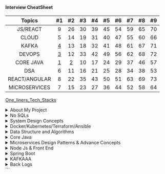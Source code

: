 #### Interview CheatSheet

|    Topics    |   #1  |    #2     |    #3   | #4  |    #5     |    #6   | #7 |    #8     |    #9  |
| :----------: | :------------: | :----: | :-----: |:----------: | :------------: | :-----: | :----: |:----: |:----: |
| JS/REACT| 9 | 26 | 30 |39 | 45 | 54 |59 | 65 | 70 |
| CLOUD| 5 | 14 | 19 |31 | 40 | 47 |55 | 60 | 66|
| KAFKA| [4]() | 13 | 18 | 32 | 41 | 48 |61 |67 | 71|
| DEVOPS| [3]() | 12 | 33 |42 | 49 | 56 |62 | 68 | 72 |
| CORE JAVA| [1]() | [2]()| 10|17 | 24 | 29 |37 | 46 | 57 | 
| DSA| 6 | 11| 16|21| 25 | 28 |34 | 38 | 53| 
| REACT/ANGULAR| 8 | 22| 35|43 | 50 | 51 |63 | 69 | 73 | 
| MICROSERVICES| 7 | 15 | 23|27 | 36 | 44 |52 | 58 |64|



[One_liners_Tech_Stacks](https://github.com/pracks224/Interview_Prep/blob/main/One_liners_Tech_Stacks.txt)

<details>
  <summary> About My Project </summary>
  
  1. [Tell me something About your recent project,architecture,tech stacks etc .](https://github.com/pracks224/Interview_Prep/blob/main/my_introductory_questions.txt)
  2. [What is EDA and how it works ? What are different approach to implement EDA?](https://github.com/pracks224/Interview_Prep/blob/main/my_introductory_questions.txt)
  3. [Tell me something about yourself?]()
  4. [What are the frontend library you have used in your project.]()
  5. [What type of deployment model you have used?]()
  6. [What type of disister management you have in your project?]()
  7. [How to secure your API]()
</details>

<details>
  <summary>No SQLs </summary>
  
  1501.  [MongoDB Vs Cassandra Vs ScyllaDB ?](https://blog.purestorage.com/purely-informational/types-of-nosql-databases/)
  1502.  [API Gateway Pattern]()
  1503.  [Marker Interface and Annotation]()
  1504.  [Memory Leak - Reasons]()
  1505.  [XML to Json libraries]()
  1506.  [Moving monolith to Microservices](https://launchdarkly.com/blog/migrating-legacy-monolithic-applications-microservices/)
  1507.  [BillPugh Singleton Implementation - Using Static helper vs DoubleCheck Singleton + Clonable exception](https://www.digitalocean.com/community/tutorials/java-singleton-design-pattern-best-practices-examples)
  1508.  [Monolithic can not be scalable, why?Tight Coupled]()
  1509.  [Differnce between HashMap,TreeMap and LinkedHashMap]()
  1510.  [Destory Singleton Using Reflcection]()
  1511.  [Serilaization and Singleton]()
  1512.  [Enum Singleton](https://www.digitalocean.com/community/tutorials/java-singleton-design-pattern-best-practices-examples)

</details>

<details>
  <summary>System Design Concepts </summary>

### Application Security

  <details>
    <summary>Set 1</summary> 
  1. [What is DDOS(denial of service ) attack and how will we prevent from this in our Applications ?]()

  </details>

1705. [Improve API Performance - Microservices](https://github.com/pracks224/Interview_Prep/blob/main/Design_API_Performance_Improvement)
1706. [Must Read Books- System design The big archive](https://github.com/pracks224/Interview_Prep/blob/main/system_design_the_big_archive.txt)
1707. [Grokking System Design Notes](https://github.com/pracks224/Interview_Prep/blob/main/grekking_in_short.txt)
1708. [Design FB Messanger]()
1709. [Design Instagram]()
1710. CDNs
1711. [System Design Content Delivery Network.](https://www.youtube.com/watch?v=8zX0rue2Hic)
1712. [System Design Distributed Cache and Caching Strategies | Cache-Aside, Write-Through, Write-Back](https://www.youtube.com/watch?v=RtOyBwBICRs)
1713. [Latency Vs ThroughPut ?](https://aws.amazon.com/compare/the-difference-between-throughput-and-latency/)
1714. [What is CAP Theorem](https://www.bmc.com/blogs/cap-theorem/)
1715. [What is Load Balancing](https://aws.amazon.com/what-is/load-balancing/)
1716. [Design Elevator](https://medium.com/geekculture/system-design-elevator-system-design-interview-question-6e8d03ce1b44)
1717. [Store trillions of Data](https://medium.com/@iBMehta/how-discord-stores-trillions-of-messages-31ed9195c3e8)

      - MongoDB upto ~100 millions
      - Cassandra is better for Billions of data uses LSM for retreiveal. Read is expensive than write
      - ScyllaDB with Rust API is good for Trillions of data

1718. [Well documented - All Concepts in one Place](https://github.com/black-shadows/System-Design)

1719. Design Data Intensive Application Book Overview.
1720. Consistency Hashing.
1721. Isolation levels.
1722. 2PL
1723. [How to make the API end point faster.](https://medium.com/design-bootcamp/how-i-optimized-an-api-endpoint-to-make-it-10x-faster-2f5fe9a84bd9)
1724. [Scalable Notification System](https://medium.com/@adityagoel123/designing-scalable-notification-system-79f83272755e)

</details>
<details>
  <summary>Docker/Kubernetes/Terraform/Ansible</summary>

A. [ANSIBLE IN DETAILS](https://github.com/pracks224/Interview_Prep/blob/main/CICD/ansible_in_details.txt)

[Blue Green Deployment Vs Rolling Deployment](https://medium.com/@navya.cloudops/devops-zero-to-hero-day-20-deployment-strategies-e6712b4801e4)

Q.1) [What is docker? Familiarize the concept of docker and containerization. Understand the difference between docker and traditional virtulization.]()

Q.2) [Docker Components: Learn about the key components of Docker, including Docker Engine, Docker Images, Docker Containers, Dockerfile, and Docker Registry.]()

Q.3) [Steps to Dockerizing an Application .]()

Q.4) [How to build a docker Image using dockerfile with example](https://github.com/pracks224/Interview_Prep/blob/main/CICD/Docker_Zero_To_Hero)

Q.5) [Docker container communication between ?](https://github.com/pracks224/Interview_Prep/blob/main/CICD/Docker_Zero_To_Hero)

Q.6) [Docker build vs Docker run](https://github.com/pracks224/Interview_Prep/blob/main/CICD/Docker_Zero_To_Hero)

Q.7) [Docker CMD Vs RUN Vs ENTRYPOINT](https://github.com/pracks224/Interview_Prep/blob/main/CICD/Docker_Zero_To_Hero)

Q.8) [Frequently used Docker Commands](https://github.com/pracks224/Interview_Prep/blob/main/CICD/Docker_Zero_To_Hero)

Q.9) [Building & deploying containers & orchestrating them with Kubernetes](https://github.com/pracks224/Interview_Prep/blob/main/CICD/Kubernetes_In_Details)

</details>

<details>
  <summary>Data Structure and Algorithms </summary> 
  
  ### String :
  
  Q.1) [Reverse a String using Recursive](DSA/src/ArrayString)
  
  Q.2) [Find GCD using Recursive](DSA/src/ArrayString)
  
  Q.3) [You are given a string A. Find the number of substrings that start and end with 'a'.](DSA/src/ArrayString)
  
  Q.3) [Return an integer denoting the minimum characters needed to be inserted in the 
     beginning to make the string a palindrome string.](DSA/src/ArrayString)
     
  Q.4) [Boring SubString -> Both the characters are consecutive, for example - "ab", "cd", "dc", "zy" 
     and length should be 2. If no boring substring possible return 1
     S = "abcd"  -> cadb -> in this no boring substring hence return 1](DSA/src/ArrayString)
     
  Q.5) [Closest Palindrome -> Return Yes if string can be converted to palindrom by changing 
     one character.](DSA/src/ArrayString)

### Array :

Q.1) Count of Pairs with sum = K

Q.2) Given an ArrayList of integers, return all the unique numbers in the ArrayList.

Q.3) Given a matrix, row index =0, return sum of that particular row.

Q.4) Given a 2D array and a column index, return sum of that particular column.

Q.5) Write a function to add two matrix of same dimension and return the resultant

Q.6) Given an array A of N integers. Count the number of elements that have at least 1 elements greater than itself.

Q.7) Given an array of size N, shift all the elements to the right by 1 and move the last element to the beginning of array

### Miscllenaous

44. Implement an algorithm to determine if a string has all unique characters. What if you
    cannot use additional data structures? (Bitwise way to understand)
45. One string permutaion of other
46. URLfy of String (Yet to Solve) %%%%%%%%% %%%%% All below %%%%%% %%%%%%%
47. Palindrom Permutation
48. One Away: There are three types of edits that can be performed on strings: insert a character,
    remove a character, or replace a character. Given two strings, write a function to check if they are
    one edit (or zero edits) away.
    EXAMPLE
    pale, ple -> true
    pales, pale -> true
    pale, bale -> true
    pale, bae -> false

49. String compression For example, the string aabcccccaaa would become a2blc5a3
50. String Rotation: Assume you have a method i 5Su b 5 tr ing which checks if one word is a substring
    of another. Given two strings, 51 and 52, write code to check if 52 is a rotation of 51 using only one
    call to i5Sub5tring (e.g., "waterbottle" is a rotation of"erbottlewat").

</details>

<details>
  <summary>Core Java </summary>

### **\*\*** Core Java Start **\*\*\***

  <details>
  <summary>Set 1(CJ1) </summary>
  13.  https://www.interviewgrid.com/interview_questions/java \*\*\*\* Pending
  14.  What is Flattening?
  16.  Return Square of numbers of list of integers using Stream
  17.  Given two lists of numbers, how would you return all pairs of numbers? For example, givenalist [1, 2, 3] and a list [3, 4] you should return [(1, 3), (1, 4), (2, 3), (2, 4), (3, 3), (3, 4)]. Forsimplicity, you can represent a pair as an array with two elements.
  18.  How would you extend the previous example to return only pairs whose sumis divisibleby3?For example, (2, 4) and (3, 3) are valid.
  19.  What is Short-circuiting evaluation in stream ?
  20.  When to use findFirst and findAny.
  21.  Summing all the element of a list.
  22.  Describe the use of Optional in Java?
  23.  Describe the differnce between map,flatmap and reducce
  25.  [Java 8 Feature - Lambda](https://medium.com/java-pearls/taming-the-lambda-a-practical-guide-to-java-8-lambda-expressions-6c0051f97995)
  26.  [Concurrent Modification Using Stream API Possible ?](https://medium.com/@sum98kumar/java-developer-interview-questions-and-answers-b5732cd18c5b)
  27.  [How ParallelStream Works internally?](https://medium.com/@sum98kumar/java-interview-questions-9cb306e392d3)
  28.  [How threadpool executor works ?](https://www.digitalocean.com/community/tutorials/threadpoolexecutor-java-thread-pool-example-executorservice)

  </details>
  
### Java Collections

<details>
  <summary>Set 1</summary> 
  
63. How ConcurrentHashMap works ?
64. How HashSet works internally ?
65. What is Consisten Hashing?
66. [TreeMap works internally?](https://medium.com/@basecs101/treemap-in-java-collection-framework-interview-question-a3f81c7aaa84)
67. [How to create custom immutable class ?]()
68. [in built immutable classes in java - String,Integer,Long,Double,BigInteger,LocalDate,LocalDateTime etc]()
69. [Aggregation vs composition]()
70. [Create An Immutable Map]()

</details>

### Streams

<details>
  <summary>Core Java Basics -2 </summary>
  
  Q.1) Find the most populated city of each continent

Q.2) Find the number of movies of each director

Q.3) Find the number of genres of each director's movies

Q.4) Find the highest populated capital city

Q.5) Find the highest populated capital city of each continent

Q.6) Sort the countries by number of their cities in descending order

Q.7) Find the list of movies having the genres "Drama" and "Comedy" only

Q.8) Group the movies by the year and list them

Q.9) Sort the countries by their population densities in descending order ignoring zero population countries

Q.10) Find the richest country of each continent with respect to their GNP (Gross National Product) values.

Q.11) Find the minimum, the maximum and the average population of world countries.

Q.12) Find the minimum, the maximum and the average population of each continent.

Q.13) Find the countries with the minimum and the maximum population.

Q.14) Find the countries of each continent with the minimum and the maximum population.

Q.15) Group the countries by continent, and then sort the countries in continent by number of cities in each continent.

Q.16) Find the cities with the minimum and the maximum population in countries.

Q.17) Find the minimum, the maximum, the average, and the standard deviation of GNP values.

Q.18) Find the year where the maximum number of movie is available

</details>

### [Thread](https://github.com/pracks224/Interview_Prep/blob/main/MultiThreading/MULTI_THREADING.md)

<details>
  <summary>Set 1</summary> 
  
1. [Volatile vs Atomic Vs Synchronized](https://medium.com/@erayaraz10/understanding-atomic-volatile-and-synchronized-variables-in-java-differences-and-use-cases-b12f519a4c4b)
2. [What is Thread Local Cache](https://codegym.cc/quests/lectures/questcore.level07.lecture05)
3. [Importance of Thread Local](https://medium.com/@fullstacktips/what-is-threadlocal-in-java-a51bdaaa6079)
4. [100 task 5 threads using executors and manual]()
5.   
</details>

<details>
  <summary>Set 2 </summary>
  
  1712. [Java Records](https://medium.com/@mak0024/a-comprehensive-guide-to-java-records-2e8edcbd9c75)        
  1. Could you explain what is the "deadly diamond of death"?
  2. What's the difference between the Dependency Injection and Service Locator patterns?
  3. [What is the difference between the template patterns and the strategy pattern?]( https://github.com/aershov24/full-stack-interview-questions#DesignPatterns )
  4. [How Java Memory works?](https://blog.stackademic.com/how-java-memory-works-c751460e3cbd)
  5. [How G1GC works?](https://blog.stackademic.com/how-g1gc-works-in-java-390332333b2) G1GC is a concurrent collector
  6. How are coping with changing requirements ? Predicates
  7. Java Program to count the total number of characters in a string.
  8. Java Program to count the vowel/consonants in a string
  9. Java programs to determine to programs are anagram means they have same set of characters.
  10. [Java programs to divide a string equal N parts.](https://www.javatpoint.com/java-programs)
  11. List of Functional Interfaces  like runnable,callable,comparator,ActionListners,supplier,consumer,Function,Predicate,BiFunction,BiPredicate,UnaryOperator,BinaryOperator,BiConsumer,LongConsumer etc.
  12. Some time Interviewer asks the methods of the functional interfaces
  13. What is Java Stream ?
  14. Java Program to sort List of employee by salary using java 8?
  15.  Java program to demonstrate all the functional interfaces like predicate/cosnumer/supplier etc. Predicate - test return boolean consumer - returns void and method accept for updating value/print etc and function has apply method return another object  like for transforming etc
  16.  Predicate<Integer> vs IntPredicate? (Java 8 in Action Page :: 82p)
  17.  [What is Java record included in Java 14 ?](https://www.geeksforgeeks.org/what-are-java-records-and-how-to-use-them-alongside-constructors-and-methods/)
  18.  [What is the difference between Hashmap vs hashTable , which one is synchronized?]()
  19.  [HashMap Internally works ?](https://medium.com/@basecs101/internal-working-of-hashmap-in-java-latest-updated-4c2708f76d2c#:~:text=Internally%20HashMap%20uses%20a%20hashCode,entries%20(nodes)%20are%20stored.)
  20.  [How HashSet works Internally?](https://medium.com/@basecs101/internal-working-of-hashset-in-java-interview-question-129bdd31fc60)
  21.  [What are the new change in java memory model in java 8?](https://connect2grp.medium.com/evolution-of-java-memory-model-af24d5365581)
  
  22.  How will you simulate concurrent modification through stream API ?
  23.  How many thread will open for parallel stream and how parallel stream internally works ?
  24.  [How does Executor make or check , number of threads are active or dead , in other word what is internal working of thread pool executor ?](https://medium.com/coding-becomes-easy/how-threadpool-works-internally-in-java-904f1e87fea)
  25.  [Kindly give brief idea about JAVA memory model.](https://medium.com/platform-engineer/understanding-java-memory-model-1d0863f6d973)
  26.  [What are the changes of pegmen in JDK 8. (PermGen and Meta)?](https://medium.com/platform-engineer/understanding-java-memory-model-1d0863f6d973)
  27.  [What is Terminal/Non terminal Streaming.](https://javagyansite.com/2020/02/05/stream-terminal-and-non-terminal-operations/)
  28.  [Differnt design patterns in Java 8 Functional style ?](https://blog.devgenius.io/implementing-design-patterns-using-java-8-lambda-c8a95ef66115)
  29. What is Method Reference and Functional Interface ?
  30. Please define Overridden rules for default/static method in java 8.
  31. Questions Related to JAVA Design Patterns mainly
  32. Creational Design Patters
  33. Singleton
  34. Builder
  35. Factory
  36. Prototype
  37. Structural Design Patterns
  38. Adaptor
  39. Bridge
  40. Proxy
  41. Decorator
  42. Behavioral Design Patterns
  43. Chain of Responsibility
  44. Observer
  45.  Strategy

  </details>
  
 ### ****** Core Java End *******
 
</details>

<details>
  <summary>Microservices Design Patterns & Advance Concepts</summary>

1. [How secure a Microservice ?]()
2. What is the diffence between cohesion and coupling ?
3. What is 12-Factor App ? // if all these there then it's microservice enabled
4. What are the type of Service Discovery ?
5. What is the difference between normal REST service and Restful WS (Web Service)?
6. [What is service mesh ? Explain the differnet advantages like traffic splitting ](https://www.youtube.com/watch?v=16fgzklcF7Y)
7. [circuit breaker using Resilllinec4J and springboot](https://salithachathuranga94.medium.com/micro-service-patterns-circuit-breaker-with-spring-boot-253e4a829f94)
8. [How springboot works internally? What happens after run method](https://medium.com/javarevisited/what-happens-internally-when-you-start-a-spring-boot-application-part1-a683a64c1be8)
9. [differnce between @RestControler @controler ? What is the default retention ploicy ?](https://stackabuse.com/controller-and-restcontroller-annotations-in-spring-boot/)
10. [@condtional ,@ConditionalOnClass and @ConditionalOnProperty]()
11. [@profile,How it works ?](https://medium.com/@AlexanderObregon/exploring-the-use-of-profile-annotation-in-spring-framework-32cf9fff60f2#:~:text=The%20%40Profile%20annotation%20was%20introduced,to%20customize%20the%20application%20context.)
12. [What is Swagger , OpenAPI Vs Swagger, What are the features of swagger ?Swagger editor,Swagger UI,Swagger Codegen]()

#### Software Design Principles

 <details>
  <summary>Set 1</summary>

1. [Solid]()
2. [DRY]()
3. [KISS]()
4. [GRASP]()
5. [High Cohesion]()
6. [Low Coupling]()

 </details>
</details>

<details>
  <summary>Node Js & Front End</summary>

1702. [Microfont end]()

1703. [Javascript Event Loop and Call Stack Explain?](https://www.knowledgehut.com/blog/web-development/node-js-event-loop)
1704. [How to create object in Javascript?](https://github.com/pracks224/Interview_Prep/blob/main/INTERVIEW_JAVASCRIPT/js_concepts)
1705. [Difference between Object.freeze() and const in JavaScript ?]()
1706. [How to deep-freeze an object in JavaScript ?](https://github.com/pracks224/Interview_Prep/blob/main/deepfreeze.js)
1707. [Implement sum(2)(3)() (Currying funtions- is also a higher order function](https://github.com/pracks224/Interview_Prep/blob/main/deepfreeze.js)
1708. [What is the difference between call(),apply() and bind() methods?](https://github.com/pracks224/Interview_Prep/blob/main/INTERVIEW_JAVASCRIPT/js_concepts)
1709. [How can you handle errors in Node.js, and what is the purpose of the error event in streams?](https://medium.com/@phamtuanchip/top-10-interview-question-for-node-js-senior-developer-c20bb80377a4)
1710. [What is a closure in JavaScript, and how is it relevant in Node.js?](https://medium.com/@phamtuanchip/top-10-interview-question-for-node-js-senior-developer-c20bb80377a4)
1711. [What is the difference between setTimeout and setImmediate in Node.js?](https://medium.com/@phamtuanchip/top-10-interview-question-for-node-js-senior-developer-c20bb80377a4)

</details>

<details>
  <summary>Spring Boot</summary>

### **\*\*\*** **\*** \***\* \*** Spring Boot Start \***\* \*\*** \***\* \*\*\*** **\*** **\***

  <details>
  <summary>Set - 1</summary>
  
  1. What is Spring Boot and what are its Benefits?  
  2. What makes Spring Boot superior to JAX-RS? 
  3. What Spring Boot features help develop Microservices Applications?  
  4. Why Spring Boot is preferred over any other framework?  
  5. What are the key dependencies of Spring Boot?  
  6. What are the advantages of Spring Boot?  
  7. What are the features of Spring Boot?  
  8. How do you create a Spring Boot application using Maven?  
  9. How do you create a Spring Boot project using Spring Initializer?  
  10. How do you create a Spring Boot project using boot CLI?  
  11. How do you create a simple Spring Boot application?  
  12. What are the Spring Boot Annotations?  
  13. What are the Spring Boot properties?  
  14. What are the Spring Boot Starters?  
  15. What is Spring Boot Actuator?  
  16. What is thyme leaf?  
  17. How to use thyme leaf? 
  18. How do you connect Spring Boot to the database using JPA?  
  19. How to connect the Spring Boot application to a database using JDBC?

  </details>

### Spring Web

   <details>
   <summary>Set -1</summary>
  
  1. What is @RestController annotation in Spring Boot?  
  2. What is @RequestMapping annotation in Spring Boot?  
  3. How do you create a Spring Boot application using Spring Starter Project Wizard?  
  4. Spring Vs Spring Boot? Or Why Spring Boot over Spring?  
  5. What annotations are used to create an Interceptor?  
  6. What is a Swagger in Spring Boot?  
  7. What are Profiles in Spring Boot?  
  8. What differentiates Spring Data JPA and Hibernate?  
  9. How are the @RestController and @Controller Annotation different? 
  10. How does Spring Boot works?
  11. What does the @SpringBootApplication annotation do internally?
  12. What is the purpose of using @ComponentScan in the class files?
  13. How does a spring boot application get started?
  14. Can we create a non-web application in Spring Boot?
  15. Can we override or replace the Embedded tomcat server in Spring Boot?
  16. Can we disable the default web server in the Spring boot application?
  17. How to disable a specific auto-configuration class?
  18. Describe the flow of HTTPS requests through the Spring Boot application?
  19. What is the difference between RequestMapping and GetMapping?
  20. What is the use of Profiles in spring boot?
  21. What is Spring Actuator? What are its advantages?
  22. How to enable Actuator in Spring boot application?
  23. What are the actuator-provided endpoints used for monitoring the Spring boot application?
  24. How to get the list of all the beans in your Spring boot application?
  25. How to check the environment properties in your Spring boot application?
  26. How to enable debugging log in the spring boot application?
  27. Where do we define properties in the Spring Boot application?
  28. What is dependency Injection?
  29. What is an IOC container?

   </details>

### [Spring Security](https://medium.com/@a.zagarella/spring-security-basic-authentication-and-role-based-authorization-04fa626f961a)

   <details>
   <summary>Set -1</summary>
     
  1.  What are some essential features of Spring Security?
  2.  What is Spring security authentication and authorization?
  3.  What do you mean by basic authentication?
  4.  What do you mean by digest authentication?
  5.  What do you mean by session management in Spring Security?
  6.  Explain SecurityContext and SecurityContext Holder in Spring security.
  7.  Explain spring security OAuth2.
  8. What do you mean by OAuth2 Authorization code grant type?
  9.  What is method security and why do we need it?
  10.  What do you mean by HASHING in spring security?

  </details>

  <details>
   <summary>Set -2</summary>
  1.  Explain salting and its usage.
  2.  What is PasswordEncoder?
  3.  Explain AbstractSecurityInterceptor in spring security?
  4.  Is security a cross-cutting concern?
  5. What is SpEL (Spring Expression Language)?
  6. Name security annotations that are allowed to use SpEL.
  7. Explain what is AuthenticationManager in Spring security.
  8. Explain what is ProviderManager in Spring security.
  9. What is JWT?
  10. What is Spring Security Filter Chain?
    
  </details>
  
  <details>
   <summary>Set - 3</summary>
  1. Explain how the security filter chain works.
  2. Name some predefined filters used in spring security and write their functions.
  3. What do you mean by principal in Spring security?
  4. Can you explain what is DelegatingFilterProxy in spring security?
  5. Can you explain what is FilterChainProxy in spring security?
  6. What is the intercept-url pattern and why do we need it?
  7. Does order matter in the intercept-url pattern? If yes, then in which order should we write it?
  8. State the difference between ROLE_USER and ROLE_ANONYMOUS in a spring intercept-url configuration.
  9. State the difference between @PreAuthorize and @Secured in Spring security.
  10. State the difference between @Secured and @RolesAllowed.
  
  </details>

### Spring Boot Advance

  <details>
  <summary>Set -1</summary>

1703. [Spring Reactive Flux]()
1704. [Spring Security](https://medium.com/@AlexanderObregon/common-java-spring-boot-security-interview-questions-and-answers-0513efb6fb12)

1705. [How to handle Exception in SpringBoot?](https://medium.com/@fullstacktips/exception-handling-in-spring-boot-using-controlleradvice-and-exceptionhandler-8dda72b33c45)
1706. [What is the @controllerAdvice/@restcontrolleradvice in springboot? - Exception Handling](https://medium.com/@fullstacktips/exception-handling-in-spring-boot-using-controlleradvice-and-exceptionhandler-8dda72b33c45)
1707. [How to do transaction management in Spring boot application?](https://www.scaler.com/topics/spring-boot/transaction-management-in-spring-boot/)
1708. [How Spring- Security works.](https://www.scaler.com/topics/spring-boot/spring-security/).
1709. [SpringBoot with OAuth2.How it works?](https://howtodoinjava.com/spring-boot2/oauth2-auth-server/)
1710. [How to do CORS configuration in Spring Boot ?](https://howtodoinjava.com/spring-boot2/spring-cors-configuration/)
1711. How to add Global CORS configuration for the application?
1712. What is the use @Configuration? //Bean Definitions
1713. What is a passwordEncoder ? // enforeces password encoding ,plain text password wont allowed
1714. CQRS design patterns in Microservices?
1715. Design a URL Shortner (tinyurl)
1716. [Design a web crawler.](https://github.com/preslavmihaylov/booknotes/blob/master/system-design/system-design-interview/chapter10/README.md)
1717. Design a notification System
1718. Describe the use case of JSON Web Token?
1719. [How can you disable the Autoconfiguration in Spring boot Application?](https://github.com/pracks224/Interview_Prep/edit/main/INTERVIEW_SPRING/springboot)
1720. [How do Microservice communicate each other?](https://medium.com/bitsrc/my-favorite-interservice-communication-patterns-for-microservices-d746a6e1d7de)
1721. [Describe the API Gateway design pattern for Micro service?](https://medium.com/@wahyubagus1910/api-gateway-design-pattern-implement-rate-limiting-and-circuit-breaker-on-microservices-9d777c778272)
1722. [Describe some principle of Mircro Service deployment?](https://github.com/pracks224/Interview_Prep/edit/main/INTERVIEW_SPRING/springboot)
1723. [Describe the Circuit Breaker Design Pattern?](https://medium.com/javarevisited/what-is-circuit-breaker-design-pattern-in-microservices-java-spring-cloud-netflix-hystrix-example-f285929d7f68)

</details>

### **\*\*\*** **\*** \***\* \*** Spring Boot End \***\* \*\*** \***\* \*\*\*** **\*** **\***

  </details>

<details>
  <summary>KAFKAAA</summary>

## Kafka

<details>
  <summary>Important Notes to revise</summary>  
 
  ```diff
    a) What is kafka Cluster? 
       - Group of Kafka brokers.  
    b) What is Kafka broker -> Its the server where Kafka instances are running.
    c) Producer -> Writes new data to the kafka cluster (data dal dega)
    d) Consumer - > Kaffka cluster se data utha ta hai
    e) Zookeeper -> Monitors the Kafka cluster health
    f) Connects -> If you have to pull data from external source ( configurable ). We dont need to write any code
    g) Stream -> to transformation the data 
 ```
 ##### Kafka Topics 
 - These are like tables of databse
 - They live inside the broker
 -  Producers produces the messages and send to topics
 -  Topics has partions
 - Producers can directly send the data to partion or topics
 
 ##### Kafka Partiontions 
 
 - Topics has many partions like p0 p1 p2 ..
 - Partions where actual messages stores.
 - While creating topics,number partions will be decided
 -  Partions are ordered and immutable sequence
 - Partions are in increased order id called offset
 - Each partion is independent of each other.
 - All the trannsactions stores in distributed log files.
 
 ##### How and why to send messages to KAFKA keys ?
 
 - When producers send messages to Topics/Partions , It will insert into Partions in  round robin fashion
      Producer - Send messages m1,m2,m3, m4
 - Let's say Topics has p1,p2 partions,Then messages will insert into p1 - m1 -> p2 - m2  -> p1- m3 -> p2 - m4 etc
      The problem with this approach is it fetches in unorders fashion. To avoid we have to pass the message with keys
 -  When message passed with keys, partiotoner created a hash and bind it to a prticular partion.
 - Key is optional . With out key sending messages wont guarntees the ordering of the message as the consumer poll the
     messages from all partions at the same time.
 
 #### Steps to work on Kafka
 -  Start zookeeper
 -  start the broker
 -  create the topic 
         > kafka-topics.bat --create --topic fruit --bootstrap-server localhost:9092 --replication-factor 1 -- partions 4
 - create producers
         > kafka-console-producers.bat --broker-list localhost:9092 --topic fruit --property "key.separator = -" --property "parse-key=true
 - same way create/register producers
 
 #### Understanding Consumer Offset, Consumer Groups, and Message Consumption in Apache Kafka
     
 -  In this section ,I will write about the process consumer consuing information from Partions
 -  Consumer Offset - Position of a consumer in a specific partition of topic. It represents the latest message consumer has read.
 -  When a consumer group reads a message from a topic, each member of the group mantains its own offset and updates it as it consumes message.
 -  when consumer created - > it will assigned with a group id . One consumer grouop can have multiple consumers.
 -  Ok, Each consumer mantains its own offset that is nothing but the bookmark of the last read . 
 - All the offset stores in _consumer_offset named topic. _consumer_offset is the builtin topic in apache kafka that keeps track of the latest offset commited forv each partion of each consumer group.
 - The information in _consumer_offset used by kafka for reliabity of the consumet groups and to ensure that messages are not lost or duplicated.
 - Important - There is separate __consumer_offset for each consumer group.
 - The group co ordinator uses this information to manage the assignment of partitions to consumers and ensure that each partion is being consumed 
     by exactly one consumer in the group.
 - when consumer joins a consumer group,it sends the join request to the group coordinator
 - The G.C will determine which partition the consumer assigned to be.
 - STICKY FASHION --> Consumer will assigned to the same partion until its on the same Consumer group.
 
 #### Understanding Segments, Commit Log, and Retention Policy
 - Segments : Particular set of messages ,Ek partition me bahut sare messages rehete hai. Ek segement ka size we can define.
 - Commit Log : In the server.properties -> directory for commit log
                    All the messages stored in the commit log folder as .log files
                    As manay partions for a topic ,that many folders will be created
                    E.g. -> Topic name food with 4 partitions
                          food_0
                          food_1
  - Retentions Policy  : Two types 
                             Data Based policy -> after a size it will delete 
                            Time Based policy -> By default 168 hours and after that the file will deleted
 
  -  Actually data stores in .log file in encoded format and consumer decode it before uses.
 
 #### How to Make a Kafka Cluster with 3 Brokers: Understand Replication Factor.
    
 - A Kafka cluster is a distributed system that consists of multiple Kafka brokers. Each broker is a server that runs Kafka to manage and store message       data. Each will unique broker Id.
 - The replication factor refers to the number of copies of each message that are stored in the Kafka cluster for fault tolerance.
 
 -  When a topic is created with a replication factor of N, Kafka ensures that there are N replicas of each message distributed across the brokers in         the cluster. This allows for high availability and fault tolerance, as well as scalability for handling large volumes of data.
 -  E.g.  One Zoo keeper and 3 Brokers 
        Create topic command 
        kafka-topics.bat --create --topic gadgets --bootstrap-server localhost:9092,localhost:9093,localhost:9094 --replication-factor 3 --partition 3
        In this 9092/9093/9094 are the brokers and replication fator 3 means creates 3 copies
        But when producer sends message,It will send to one broker who is the leader for that partion and then it will replicate inn other two.
        Similarly we can create prodcuers using command
        kafka -consumer-console.bat --bootsrtap-server --from-begining
 
 #### ISR in Kafka
 
 -  In Sync Replica . To see the list of topics kafka-topics.bat --describe
    Lets say one broker down ,the automatically leader will be assigned in sync
 
 #### Kafka Producer And Consumer Example In Java Spring Boot
 
 - Will share the link later here (main depencey is springframework-kafka )
 
 For [Video](https://www.youtube.com/watch?v=vmuZaT6JpCM&list=PLA3GkZPtsafbAjKYkhWnD6GdhRtm6JrD1&index=10) refernce

**[⬆ Back to Top](#table-of-contents)**

 </details>
 
 <details>
  <summary>Interview Questions</summary>
 
  ### Usages
 
 ```
 a.Kafka is a useful solution for scenarios that require real-time data processing, application activity tracking, and monitoring. 
 b.At the same time, Kafka  should not be utilized for on-the-fly data conversions, 
 data storage, or when a simple task queue is all that is required.
 
 ```
 ### [Important Link and Use cases Paypal](https://medium.com/paypal-tech/kafka-consumer-benchmarking-c726fbe4000)
 ### [Why Kafka is very fast](https://www.youtube.com/watch?v=UNUz1-msbOM)
 ### [Kafka Stream - Must reacd Book](https://assets.confluent.io/m/7997a914c1a19b5?mkt_tok=NTgyLVFIWC0yNjIAAAGGApzv7utiTseX[…]yqvKtp86XezuCYCO30eyP63XV8MjOSS5737KVpPO1BXbiPx5soDrNGE3YDA )
 ### [How linkedin works?](https://engineering.linkedin.com/blog/2019/apache-kafka-trillion-messages)
 ### [POC](https://github.com/hardikSinghBehl/kafka-java-spring-boot-poc)
 ### [Blogs](https://www.linkedin.com/pulse/kafka-idempotent-producer-rob-golder/)
 ### [Blogs-2](https://medium.com/@shesh.soft/kafka-idempotent-producer-and-consumer-25c52402ceb9)
 
 ``` Real time question
 Concern is that I have key i.e. uuid along with that key I published the AVRO model to a topic if I republished with same key it is still getting published and I could see the message in Kafka Topic. I am using confluent kafka version 7.2.1 which uses Kafka version 3.2. If kafka version is greater and 3.0. It has by default safe producer where it enable.idempotance = true acks  = all.
 ```
 
 ```
 can we create dynamic consumer in kafka
?
My producer generates topics where prefix will be fixed
And I want all of those topics to be consumed by one consumer
Is it possible in kafka?
 ```
 
| No.       | Questions         |
| ------------- |:-------------|
 |1. | Tell me about some of the use cases where Kafka is not suitable.|
 |2. | Describe message compression in Kafka. What is the need of message compression in Kafka? |
 |3. | What do you understand about log compaction and quotas in Kafka?|
 |4. | Explain the four core API architecture that Kafka uses.|
 |5. | What do you mean by a Partition in Kafka?|
 |6. | What do you mean by zookeeper in Kafka and what are its uses?|
 |7. | Differentiate between Rabbitmq and Kafka.|
 |8. | What do you understand about Kafka MirrorMaker? |
 |9. | What do you mean by confluent kafka? What are its advantages?|
 |10. | How are partitions distributed in an Apache Kafka cluster? |
 |11. | What is the purpose of ISR in Apache Kafka?|
 |12. | [How you will handle 50K req per second because coping 50K messages to kafka will also take some time](#12)|
 |13. | Tell me about some of the use cases where Kafka is not suitable.|
 |14. | Describe message compression in Kafka. What is the need of message|
 |15. | Tell me about some of the use cases where Kafka is not suitable.|
 |16. | Describe message compression in Kafka. What is the need of message |
 |17. | Tell me about some of the use cases where Kafka is not suitable.|
 |18. | Describe message compression in Kafka. What is the need of message|
 |19. | Tell me about some of the use cases where Kafka is not suitable.|
 |20. | Describe message compression in Kafka. What is the need of message |
 |21. | Can we add consumer dynamically to Kafka ?
 |22. | What are the differnet Partition Startergy ?
 |23. | Mention the differnce between Kafak and JMS?
 |24. | How to avoid duplicate event kafka ?
 
  ### 12
  
  ```Solutions:
   
 - To update metadata in Cassandra using Kafka with a high throughput of 50K requests per second, we can use the following strategies:

- Batch Processing: Instead of sending each message individually, we can batch them together and send them in larger batches. This reduces the overhead of sending multiple small messages, and helps to achieve higher throughput.
- Asynchronous Processing: We can process the incoming messages asynchronously, which means that the application can continue processing new requests while Kafka is still processing previous requests. This approach helps to minimize any delays caused by the processing of individual messages.
- Use of Kafka Connect: Kafka Connect is a scalable and reliable way to move data in and out of Kafka. We can use Kafka Connect to integrate Cassandra and Kafka, and leverage its capabilities to manage large amounts of data with high throughput.
- Partitioning: We can partition the data across multiple Kafka topics to distribute the load across multiple Kafka brokers. This approach helps to achieve better parallelism and scalability, and allows us to handle high loads of incoming data.
- Optimization of Kafka settings: We can optimize the Kafka settings such as batch size, compression, and buffer sizes to increase the overall throughput of Kafka.

```
</details>
</details>

<details>
  <summary> Back Logs </summary>

  [pending Questions](https://medium.com/@vivekkadiyanits/java-lead-7-to-10-years-interview-mastery-covered-question-has-asked-in-more-than-9-service-base-d55ffbb0009c)

  [KAFKA ----> Subject matter expertise & assist in operations of the Kafka platform]()

[AWS--->Experience in architecting and deploying solutions on Azure/AWS or GCP]()

[Building & deploying highly available and low latency systems as service-oriented architecture, event driven architecture using Spring Boot, Kafka]()

[DCOKER----->Experience with Docker and container orchestration solutions (eg. Kubernetes) and Helm]()

[Elastic ----->Managing high availability (eg. Keepalived, ALB, Elastic IP, DNS Load Balancer)]()

[APIGEE--->Knowledge on API Management and Integration using APIGEE API Management platform]()

[TERRAFORM----->Experience with Terraform/Ansible]()

[JENKINS------->Understanding and using Continuous Integration (CI) systems (eg. Jenkins, Gitlab CI)]()

[CLOUD architect certifications]()

[KUBERNETES Certification]()

[OPENSHIFT]()

</details>
```
